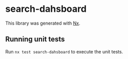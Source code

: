 # search-dahsboard

This library was generated with [Nx](https://nx.dev).

## Running unit tests

Run `nx test search-dahsboard` to execute the unit tests.

